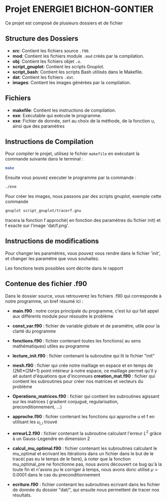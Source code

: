# Projet ENERGIE1 BICHON-GONTIER

Ce projet est composé de plusieurs dossiers et de fichier

## Structure des Dossiers

   - **src**: Contient les fichiers source `.f90`.
   - **mod**: Contient les fichiers module `.mod` créés par la compilation.
   - **obj**: Contient les fichiers objet `.o`.
   - **script_gnuplot**: Contient les scripts Gnuplot.
   - **script_bash**: Contient les scripts Bash utilisés dans le Makefile.
   - **dat**: Contient les fichiers `.dat`.
   - **images**: Contient les images générées par la compilation.



## Fichiers

- **makefile**: Contient les instructions de compilation.
- **exe**: Exécutable qui exécute le programme.
- **exe**: Fichier de donnée, sert au choix de la méthode, de la fonction u, ainsi que des paramètres

## Instructions de Compilation

Pour compiler le projet, utilisez le fichier `makefile` en exécutant la commande suivante dans le terminal :

```bash
make
```
Ensuite vous pouvez executer le programme par la commande :
```bash
./exe
```
Pour créer les images, nous passons par des scripts gnuplot, exemple cette commande
```bash
gnuplot script_gnuplot/tracerf.gnu
```
tracera la fonction f approché( en fonction des paramètres du fichier init) et f exacte sur l'image 'dat/f.png'.

## Instructions de modifications

Pour changer les paramètres, vous pouvez vous rendre dans le fichier 'init', et changer les paramètre que vous souhaitez.

Les fonctions tests possibles sont décrite dans le rapport

## Contenue des fichier .f90

Dans le dossier source, vous retrouverez les fichiers .f90 qui corresponde à notre programme, un bref résumé ici :

- **main.f90** : notre corps principale du programme, c'est lui qui fait appel aux différents module pour résoudre le problème

- **const_var.f90** : fichier de variable globale et de paramètre, utile pour la clarté du programme

- **fonctions.f90** : fichier contenant toutes les fonctions( au sens mathématiques) utiles au programme

- **lecture_init.f90** : fichier contenant la subroutine qui lit le fichier "init"

- **mesh.f90** : fichier qui crée notre maillage en espace et en temps  de (2M)*(2M+1) point intérieur à notre espace, ce maillage permet qu'il y ait autant d'équations que d'inconnues **creation_mat.f90** : fichier qui contient les subroutines pour créer nos matrices et vecteurs du problème

- **Operations_matrices.f90** : fichier qui contient les subroutines agissant sur les matrices ( gradient conjugué, regularisation, preconditionnement, ...)

- **approche.f90** : fichier contenant les fonctions qui approche u et f en utilisant les $u_{i,l}$ trouvé

- **erreurL2.f90** : fichier contenant la subroutine calculant l'erreur $L^2$ grâce à un Gauss-Legendre en dimension 2

- **calcul_mu_optimal.f90** : fichier contenant les subroutines calculant le mu_optimal et ecrivant les itérations dans un fichier dans le but de le tracé( pas eu le temps de le faire), à noter que la fonction mu_optimal_pre ne fonctionne pas, nous avons découvert ce bug qu'à la toute fin et n'avons pu le corriger à temps, nous avons donc utilisé $\mu = 0.0001$ dans le cas du preconditionnement

- **ecriture.f90** : fichier contenant les subroutines ecrivant dans les fichier de donnée du dossier "dat/", qui ensuite nous permettent de tracer nos résultats.

